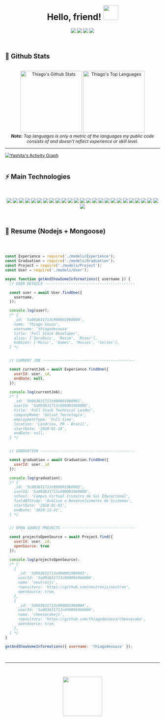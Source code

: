 <h1 align="center">
  Hello, friend!
  <a href="#"><img src="https://media.giphy.com/media/CXzRJA18RJAtmpPNBC/giphy.gif" width="48"></a>
</h1>

<p align="center">   
  <a href="mailto:dev@thiagosouza.com" target="_blank"><img src="https://img.shields.io/badge/-Email-0D1117?style=for-the-badge&logo=gmail&logoColor=F0DB4F"></a>
  <a href="https://www.linkedin.com/in/thiagosouza-js" target="_blank"><img src="https://img.shields.io/badge/-LinkedIn-0D1117?style=for-the-badge&logo=linkedin&logoColor=F0DB4F"></a> 
  <a href="https://www.instagram.com/thiagosouza.js" target="_blank"><img src="https://img.shields.io/badge/-Instagram-0D1117?style=for-the-badge&logo=instagram&logoColor=F0DB4F"></a>
  <a href="https://www.youtube.com/channel/UCObFBuhVmi48ZHS07Li5h5A" target="_blank"><img src="https://img.shields.io/badge/YouTube-0D1117?style=for-the-badge&logo=youtube&logoColor=F0DB4F"></a>
</p>


<br/>


<h2>📃 Github Stats</h2>

<br/>

<diV>

  <div align="center">
    <a href="#"><img alt="Thiago's Github Stats" src="https://github-readme-stats.vercel.app/api?username=thiagodesouza&show_icons=true&include_all_commits=true&count_private=true&theme=react&hide_border=true&bg_color=0D1117&title_color=F0DB4F&icon_color=F0DB4F" height="200"/></a>
    <a href="#"><img alt="Thiago's Top Languages" src="https://github-readme-stats.vercel.app/api/top-langs/?username=thiagodesouza&langs_count=10&layout=compact&theme=react&hide_border=true&bg_color=0D1117&title_color=F0DB4F&icon_color=F0DB4F" height="200"/></a>
    <br/>
    <i><b>Note:</b> Top languages is only a metric of the languages my public code consists of and doesn't reflect experience or skill level.</i>
  </div>

  <hr/>

  <div>
    <a href="#"><img alt="Yashita's Activity Graph" src="https://activity-graph.herokuapp.com/graph?username=thiagodesouza&custom_title=Thiago%20Souza's%20Contribution%20Graph&bg_color=0D1117&color=F0DB4F&line=FFFFFF&point=F0DB4F&hide_border=true" /></a>
  <div> 
</div>

<br/>

<h2>⚡ Main Technologies</h2>

<br/>

<p align="center">
  <a href="#"><img src="https://img.shields.io/badge/-JavaScript-0D1117?style=flat-square&logo=javascript&logoColor=F0DB4F"></a>
  <a href="#"><img src="https://img.shields.io/badge/-TypeScript-0D1117?style=flat-square&logo=typescript&logoColor=F0DB4F"></a>
  <a href="#"><img src="https://img.shields.io/badge/-HTML5-0D1117?style=flat-square&logo=html5&logoColor=F0DB4F"></a>
  <a href="#"><img src="https://img.shields.io/badge/-CSS3-0D1117?style=flat-square&logo=css3&logoColor=F0DB4F"></a>
  <a href="#"><img src="https://img.shields.io/badge/-React-0D1117?style=flat-square&logo=react&logoColor=F0DB4F"></a>
  <a href="#"><img src="https://img.shields.io/badge/-Angular-0D1117?style=flat-square&logo=angular&logoColor=F0DB4F"></a>
  <a href="#"><img src="https://img.shields.io/badge/-Nodejs-0D1117?style=flat-square&logo=Node.js&logoColor=F0DB4F"></a>
  <a href="#"><img src="https://img.shields.io/badge/-Python-0D1117?style=flat-square&logo=Python&logoColor=F0DB4F"></a>
  <a href="#"><img src="https://img.shields.io/badge/Bash%20-%230D1117.svg?style=flat-square&logo=gnu-bash&logoColor=F0DB4F"></a>
  <a href="#"><img src="https://img.shields.io/badge/-Git-0D1117?style=flat-square&logo=git&logoColor=F0DB4F"></a>
  <a href="#"><img src="https://img.shields.io/badge/Markdown-%230D1117.svg?style=flat-square&logo=markdown&logoColor=F0DB4F"></a>
  <a href="#"><img src="https://img.shields.io/badge/-MongoDB-0D1117?style=flat-square&logo=mongodb&logoColor=F0DB4F"></a>
  <a href="#"><img src="https://img.shields.io/badge/-Redis-0D1117?style=flat-square&logo=Redis&logoColor=F0DB4F"></a>
  <a href="#"><img src="https://img.shields.io/badge/-PostgreSQL-0D1117?style=flat-square&logo=postgresql&logoColor=F0DB4F"></a>
  <a href="#"><img src="https://img.shields.io/badge/-MySQL-0D1117?style=flat-square&logo=mysql&logoColor=F0DB4F"></a>
  <a href="#"><img src="https://img.shields.io/badge/SQL%20-%230D1117.svg?style=flat-square&logo=amazon-dynamodb&logoColor=F0DB4F"></a>
  <a href="#"><img src="https://img.shields.io/badge/-Docker-0D1117?style=flat-square&logo=docker&logoColor=F0DB4F"></a>
  <a href="#"><img src="https://img.shields.io/badge/GitHub%20Pages-%230D1117.svg?style=flat-square&logo=github&logoColor=F0DB4F"></a>
  <a href="#"><img src="https://img.shields.io/badge/-Digital%20Ocean-0D1117?style=flat-square&logo=digitalocean&logoColor=F0DB4F"></a>
  <a href="#"><img src="https://img.shields.io/badge/-Heroku-0D1117?style=flat-square&logo=heroku&logoColor=F0DB4F"></a>
  <a href="#"><img src="https://img.shields.io/badge/Vercel%20-%230D1117.svg?style=flat-square&logo=vercel&logoColor=F0DB4F"></a>
  <a href="#"><img src="https://img.shields.io/badge/Amazon%20AWS-0D1117?style=flat-square&logo=amazon-aws&logoColor=F0DB4F"></a>
  <a href="#"><img src="https://img.shields.io/badge/Microsoft%20Azure-0D1117?style=flat-square&logo=microsoft-azure&logoColor=F0DB4F"></a>
  <a href="#"><img src="https://img.shields.io/badge/-GitHub-0D1117?style=flat-square&logo=github&logoColor=F0DB4F"></a>
  <a href="#"><img src="https://img.shields.io/badge/-Arduino-0D1117?style=flat-square&logo=Arduino&logoColor=F0DB4F"></a>
  <a href="#"><img src="https://img.shields.io/badge/-Raspberry%20Pi-0D1117?style=flat-square&logo=Raspberry-Pi&logoColor=F0DB4F"></a>
</p>

<br/>

<h2>📜 Resume (Nodejs + Mongoose)</h2>

<br/>

```javascript

const Experience = require('./models/Experience');
const Graduation = require('./models/Graduation');
const Project = require('./models/Project');
const User = require('./models/User');

async function getAndShowSomeInformations({ username }) {
  // USER DETAILS -----------------------------------------

  const user = await User.findOne({ 
    username, 
  });

  console.log(user); 
  /* {
    _id: '5a093631713c0900019b0000',
    name: 'Thiago Souza',
    username: 'thiagodesouza'
    title: 'Full Stack Developer',
    alias: ['ZeroDois', 'Rezim', 'Mizer'],
    hobbies: ['Music', 'Games', 'Movies', 'Series'],
  } */


  // CURRENT JOB ------------------------------------------

  const currentJob = await Experience.findOne({ 
    userId: user._id, 
    endDate: null, 
  });

  console.log(currentJob); 
  /* {
    _id: '5b093631713c0900019b0001',
    userId: '5a093631713c0900019b0000',
    title: 'Full Stack Technical Leader',
    companyName: 'Golsat Tecnologia',
    employmentType: 'Full-time',
    location: 'Londrina, PR - Brazil',
    startDate: '2020-01-16',
    endDate: null,
  } */


  // GRADUATION -------------------------------------------

  const graduation = await Graduation.findOne({ 
    userId: user._id 
  });

  console.log(graduation);
  /* {
    _id: '5c093631713c0900019b0002',
    userId: '5a093631713c0900019b0000',
    school: 'Campus Virtual Cruzeiro do Sul Educacional',
    fieldOfStudy: 'Análise e Desenvolvimento de Sistemas',
    startDate: '2018-01-01',
    endDate: '2020-12-31',
  } */


  // OPEN SOURCE PROJECTS ---------------------------------
  
  const projectsOpenSource = await Project.find({ 
    userId: user._id, 
    openSource: true 
  });

  console.log(projectsOpenSource);
  /* [
    { 
      _id: '5d093631713c0900019b0003',
      userId: '5a093631713c0900019b0000',
      name: 'neutronjs', 
      repository: 'https://github.com/neutronjs/neutron',
      openSource: true, 
    }, 
    { 
      _id: '5d093631713c0900019b0004',
      userId: '5a093631713c0900019b0000',
      name: 'cheesecakejs', 
      repository: 'https://github.com/thiagodesouza/cheesecake', 
      openSource: true, 
    },
  ] */
}

getAndShowSomeInformations({ username: 'thiagodesouza' });

```

<br/>

<hr/>

<br/>

<p align="center">
  <a href="#"><img src="https://media.giphy.com/media/vmGjjH1XOjViEfbBfZ/giphy.gif" width="128"></a>
</p>
